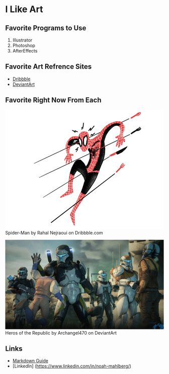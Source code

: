 # I Like Art

## Favorite Programs to Use 
1. Illustrator
2. Photoshop
3. AfterEffects

## Favorite Art Refrence Sites
* [Dribbble](https://dribbble.com/)
* [DeviantArt](https://www.deviantart.com/)

## Favorite Right Now From Each
![Spider-Man by Rahal Nejraoui on Dribbble.com](https://github.com/nmahlberg/pagespractice/blob/master/spiderman.png)
Spider-Man by Rahal Nejraoui on Dribbble.com


![](https://github.com/nmahlberg/pagespractice/blob/master/herosoftherepublic.jpg)
Heros of the Republic by Archangel470 on DeviantArt

## Links
* [Markdown Guide](https://github.com/adam-p/markdown-here/wiki/Markdown-Cheatsheet#images)
* [LinkedIn] (https://www.linkedin.com/in/noah-mahlberg/)


